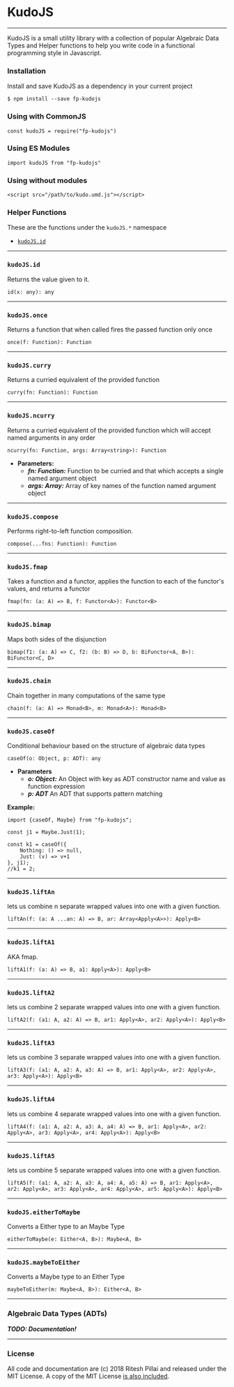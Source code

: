 # KudoJS
---
KudoJS is a small utility library with a collection of popular Algebraic Data Types and Helper functions to help you write code in a functional programming style in Javascript.
### Installation

Install and save KudoJS as a dependency in your current project
```
$ npm install --save fp-kudojs
```
### Using with CommonJS
```
const kudoJS = require("fp-kudojs") 
```
### Using ES Modules
```
import kudoJS from "fp-kudojs"
```
### Using without modules
```
<script src="/path/to/kudo.umd.js"></script>
```
### Helper Functions

These are the functions under the `kudoJS.*` namespace 
* [`kudoJS.id`](#kjsid)
----
### `kudoJS.id`
Returns the value given to it. 

`id(x: any): any`

----
### `kudoJS.once`
Returns a function that when called fires the passed function only once

`once(f: Function): Function`

----

### `kudoJS.curry`

Returns a curried equivalent of the provided function

`curry(fn: Function): Function`

----

### `kudoJS.ncurry`
Returns a curried equivalent of the provided function which will accept named arguments in any order

`ncurry(fn: Function, args: Array<string>): Function`

* **Parameters:**
	- ***fn: Function:*** Function to be curried and that which accepts a single named argument object
    - ***args: Array<string>:*** Array of key names of the function named argument object

----

### `kudoJS.compose`

Performs right-to-left function composition.

`compose(...fns: Function): Function`

----

### `kudoJS.fmap`

Takes a function and a functor, applies the function to each of the functor's values, and returns a functor

`fmap(fn: (a: A) => B, f: Functor<A>): Functor<B>`

----

### `kudoJS.bimap`

Maps both sides of the disjunction

`bimap(f1: (a: A) => C, f2: (b: B) => D, b: BiFunctor<A, B>): BiFunctor<C, D>`

----

### `kudoJS.chain`

Chain together in many computations of the same type

`chain(f: (a: A) => Monad<B>, m: Monad<A>): Monad<B>`

----

### `kudoJS.caseOf`

Conditional behaviour based on the structure of algebraic data types

`caseOf(o: Object, p: ADT): any`

* **Parameters**
    - ***o: Object:*** An Object with key as ADT constructor name and value as function expression
    - ***p: ADT*** An ADT that supports pattern matching

**Example:**
```
import {caseOf, Maybe} from "fp-kudojs";

const j1 = Maybe.Just(1);

const k1 = caseOf({
	Nothing: () => null,
	Just: (v) => v+1
}, j1);
//k1 = 2;
```
----

### `kudoJS.liftAn`

lets us combine n separate wrapped values into one with a given function.

`liftAn(f: (a: A ...an: A) => B, ar: Array<Apply<A>>): Apply<B>`

----

### `kudoJS.liftA1`

AKA fmap.

`liftA1(f: (a: A) => B, a1: Apply<A>): Apply<B>`

----

### `kudoJS.liftA2`

lets us combine 2 separate wrapped values into one with a given function.

`liftA2(f: (a1: A, a2: A) => B, ar1: Apply<A>, ar2: Apply<A>): Apply<B>`

----

### `kudoJS.liftA3`

lets us combine 3 separate wrapped values into one with a given function.

`liftA3(f: (a1: A, a2: A, a3: A) => B, ar1: Apply<A>, ar2: Apply<A>, ar3: Apply<A>): Apply<B>`

----

### `kudoJS.liftA4`

lets us combine 4 separate wrapped values into one with a given function.

`liftA4(f: (a1: A, a2: A, a3: A, a4: A) => B, ar1: Apply<A>, ar2: Apply<A>, ar3: Apply<A>, ar4: Apply<A>): Apply<B>`

----

### `kudoJS.liftA5`

lets us combine 5 separate wrapped values into one with a given function.

`liftA5(f: (a1: A, a2: A, a3: A, a4: A, a5: A) => B, ar1: Apply<A>, ar2: Apply<A>, ar3: Apply<A>, ar4: Apply<A>, ar5: Apply<A>): Apply<B>`

----

### `kudoJS.eitherToMaybe`
Converts a Either type to an Maybe Type

`eitherToMaybe(e: Either<A, B>): Maybe<A, B>`

----

### `kudoJS.maybeToEither`
Converts a Maybe type to an Either Type

`maybeToEither(m: Maybe<A, B>): Either<A, B>`

----

### Algebraic Data Types (ADTs)

***TODO: Documentation!***

---
### License

All code and documentation are (c) 2018 Ritesh Pillai and released under the MIT License. A copy of the MIT License [is also included](LICENSE.txt).
